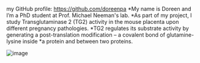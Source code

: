 my GitHub profile: https://github.com/doreenpa
*My name is Doreen and I’m a PhD student at Prof. Michael Neeman's lab.
*As part of my project, I study Transglutaminase 2 (TG2) activity in the mouse placenta upon different pregnancy pathologies.
*TG2 regulates its substrate activity by generating a post-translation modification – a covalent bond of glutamine-lysine inside *a protein and between two proteins.


![image](https://www.sogiscan.com.au/wp-content/uploads/2017/06/19149401_775073635993578_1938134252781062380_n.jpg)

